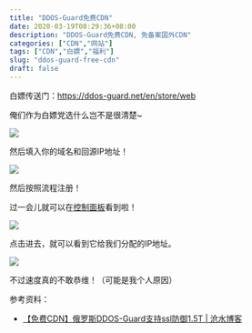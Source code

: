 ```yaml
---
title: "DDOS-Guard免费CDN"
date: 2020-03-19T08:29:36+08:00
description: "DDOS-Guard免费CDN, 免备案国外CDN"
categories: ["CDN","网站"]
tags: ["CDN","白嫖","福利"]
slug: "ddos-guard-free-cdn"
draft: false
---
```


白嫖传送门：<https://ddos-guard.net/en/store/web>

俺们作为白嫖党选什么岂不是很清楚~

![](https://cdn.jsdelivr.net/gh/FFRaycoder/cdn/imgs/20200319083802.png)

然后填入你的域名和回源IP地址！

![](https://cdn.jsdelivr.net/gh/FFRaycoder/cdn/imgs/20200319084702.png)

然后按照流程注册！

过一会儿就可以在[控制面板](https://my.ddos-guard.net/cabinet)看到啦！

![](https://cdn.jsdelivr.net/gh/FFRaycoder/cdn/imgs/20200319084942.png)



点击进去，就可以看到它给我们分配的IP地址。

![](https://cdn.jsdelivr.net/gh/FFRaycoder/cdn/imgs/20200319085045.png)

不过速度真的不敢恭维！（可能是我个人原因）

参考资料：

- [【免费CDN】俄罗斯DDOS-Guard支持ssl防御1.5T | 沧水博客](https://cangshui.net/3346.html)